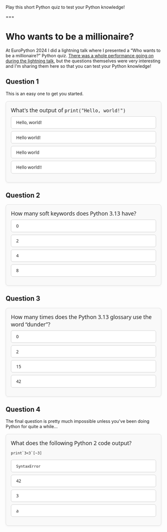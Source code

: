 Play this short Python quiz to test your Python knowledge!

===

<script>
document.querySelectorAll('.quiz-question').forEach(q => {
  const correct = q.dataset.correct;
  const choices = q.querySelectorAll('li');
  const feedback = q.querySelector('.feedback');

  choices.forEach(choice => {
    choice.addEventListener('click', () => {
      if (q.classList.contains('answered')) return;

      const selected = choice.dataset.option;

      q.classList.add('answered');

      if (selected === correct) {
        choice.classList.add('correct');
        feedback.textContent = '✅ Correct!';
      } else {
        choice.classList.add('wrong');
        feedback.textContent = '❌ Wrong. Correct answer: ' +
          q.querySelector(`li[data-option="${correct}"]`).textContent;
        q.querySelector(`li[data-option="${correct}"]`).classList.add('correct');
      }
    });
  });
});
</script>

<style>
.quiz-question {
  --bg: #f9f9f9;
  --fg: #222;
  --accent: var(--bl);
  --correct: var(--gr);
  --wrong: var(--re);

  background: var(--bg);
  color: var(--fg);
  border: 1px solid #ddd;
  border-radius: 8px;
  padding: 1rem;
  margin: 1rem 0;
  font-family: system-ui, sans-serif;
  box-shadow: 0 2px 6px rgba(0,0,0,0.05);
}

.quiz-question .question-text {
  font-size: 1.1rem;
  margin-bottom: 0.5rem;
}

.quiz-question ul.choices {
  list-style: none;
  padding: 0;
  margin: 0;
}

.quiz-question ul.choices li {
  background: white;
  border: 1px solid #ccc;
  border-radius: 6px;
  padding: 0.6rem 1rem;
  margin-bottom: 0.5rem;
  cursor: pointer;
  transition: background 0.3s, border 0.3s;
}

.quiz-question ul.choices li:hover {
  background: #eef7ff;
  border-color: var(--accent);
}

.quiz-question ul.choices li.correct {
  background: var(--correct);
  color: white;
  border-color: var(--correct);
}

.quiz-question ul.choices li.wrong {
  background: var(--wrong);
  color: white;
  border-color: var(--wrong);
}

.quiz-question .feedback {
  margin-top: 0.75rem;
  font-weight: bold;
  opacity: 0;
  transform: translateY(-10px);
  transition: opacity 0.4s ease, transform 0.4s ease;
}

.quiz-question.answered .feedback {
  opacity: 1;
  transform: translateY(0);
}
</style>


# Who wants to be a millionaire?

At EuroPython 2024 I did a lightning talk where I presented a “Who wants to be a millionaire?” Python quiz.
[There was a whole performance going on during the lightning talk](https://www.youtube.com/watch?v=6SckLDU_X6M), but the questions themselves were very interesting and I'm sharing them here so that you can test your Python knowledge!

## Question 1

This is an easy one to get you started.

<div class="quiz-question" data-correct="a">
  <div class="question-text">What's the output of <code>print("Hello, world!")</code></div>
  <ul class="choices">
    <li data-option="a">Hello, world!</li>
    <li data-option="b">Hello world!</li>
    <li data-option="c">Hello world</li>
    <li data-option="d">Hello world!!</li>
  </ul>
  <div class="feedback"></div>
</div>


## Question 2


<div class="quiz-question" data-correct="c">
  <div class="question-text">How many soft keywords does Python 3.13 have?</div>
  <ul class="choices">
    <li data-option="a">0</li>
    <li data-option="b">2</li>
    <li data-option="c">4</li>
    <li data-option="d">8</li>
  </ul>
  <div class="feedback"></div>
</div>


## Question 3

<div class="quiz-question" data-correct="a">
  <div class="question-text">How many times does the Python 3.13 glossary use the word “dunder”?</div>
  <ul class="choices">
    <li data-option="a">0</li>
    <li data-option="b">2</li>
    <li data-option="c">15</li>
    <li data-option="d">42</li>
  </ul>
  <div class="feedback"></div>
</div>


## Question 4

The final question is pretty much impossible unless you've been doing Python for quite a while...

<div class="quiz-question" data-correct="d">
  <div class="question-text">What does the following Python 2 code output?</div>
  <div><pre><code class="language-py hljs language-python">print`3<3`[~3]</code></pre>
  <ul class="choices">
    <li data-option="a"><code>SyntaxError</code></li>
    <li data-option="b">42</li>
    <li data-option="c">3</li>
    <li data-option="d">a</li>
  </ul>
  <div class="feedback"></div>
</div>
